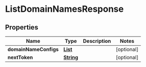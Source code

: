 

# ListDomainNamesResponse


## Properties

| Name | Type | Description | Notes |
|------------ | ------------- | ------------- | -------------|
|**domainNameConfigs** | [**List**](List.md) |  |  [optional] |
|**nextToken** | [**String**](String.md) |  |  [optional] |



